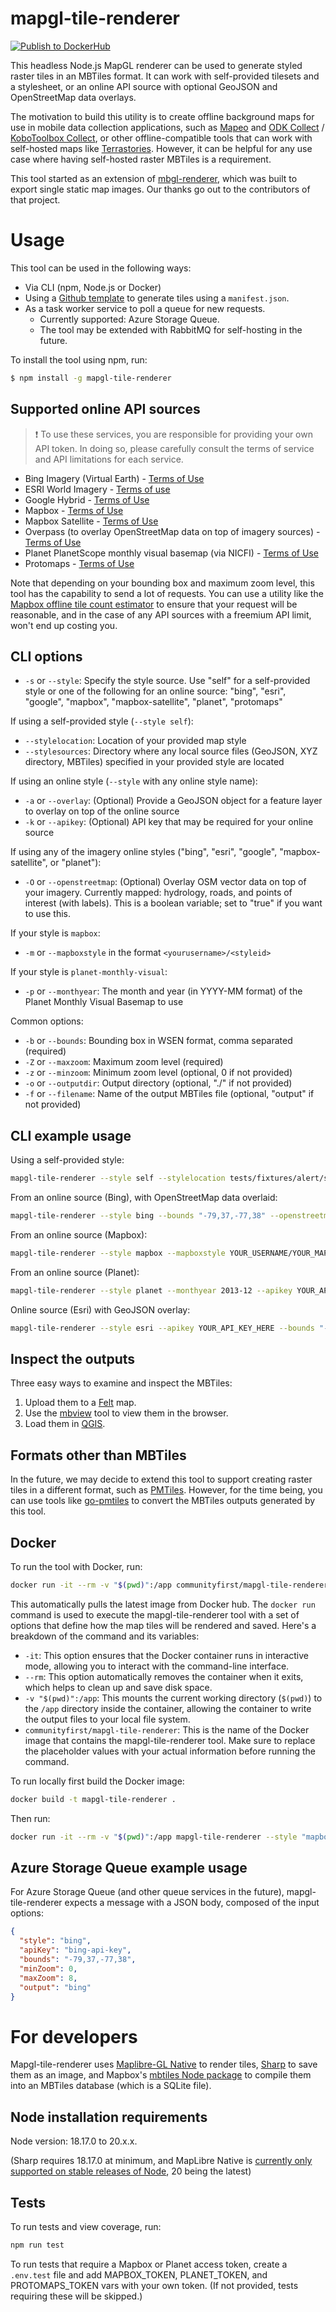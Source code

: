 # mapgl-tile-renderer

[![Publish to DockerHub](https://github.com/ConservationMetrics/mapgl-tile-renderer/actions/workflows/docker-publish.yml/badge.svg)](https://github.com/ConservationMetrics/mapgl-tile-renderer/actions/workflows/docker-publish.yml)

This headless Node.js MapGL renderer can be used to generate styled raster tiles in an MBTiles format. It can work with self-provided tilesets and a stylesheet, or an online API source with optional GeoJSON and OpenStreetMap data overlays. 

The motivation to build this utility is to create offline background maps for use in mobile data collection applications, such as [Mapeo](https://mapeo.app/) and [ODK Collect](https://getodk.org/) / [KoboToolbox Collect](https://www.kobotoolbox.org/), or other offline-compatible tools that can work with self-hosted maps like [Terrastories](https://terrastories.app/). However, it can be helpful for any use case where having self-hosted raster MBTiles is a requirement.

This tool started as an extension of [mbgl-renderer](https://github.com/consbio/mbgl-renderer), which was built to export single static map images. Our thanks go out to the contributors of that project.

# Usage

This tool can be used in the following ways:

* Via CLI (npm, Node.js or Docker)
* Using a [Github template](https://github.com/digidem/map-template) to generate tiles using a `manifest.json`.
* As a task worker service to poll a queue for new requests. 
  * Currently supported: Azure Storage Queue. 
  * The tool may be extended with RabbitMQ for self-hosting in the future.

To install the tool using npm, run:

```bash
$ npm install -g mapgl-tile-renderer
```

## Supported online API sources

> ❗️ To use these services, you are responsible for providing your own API token. In doing so, please carefully consult the terms of service and API limitations for each service.

* Bing Imagery (Virtual Earth) - [Terms of Use](https://www.microsoft.com/en-us/maps/bing-maps/product)
* ESRI World Imagery - [Terms of use](https://www.arcgis.com/home/item.html?id=226d23f076da478bba4589e7eae95952)
* Google Hybrid - [Terms of Use](https://developers.google.com/maps/documentation/tile/policies)
* Mapbox - [Terms of Use](https://www-mapbox.webflow.io/pricing#tile)
* Mapbox Satellite - [Terms of Use](https://www-mapbox.webflow.io/pricing#tile)
* Overpass (to overlay OpenStreetMap data on top of imagery sources) - [Terms of Use](https://wiki.openstreetmap.org/wiki/Overpass_API)
* Planet PlanetScope monthly visual basemap (via NICFI) - [Terms of Use](https://developers.planet.com/docs/basemaps/tile-services/)
* Protomaps - [Terms of Use](https://protomaps.com/faq)

Note that depending on your bounding box and maximum zoom level, this tool has the capability to send a lot of requests. You can use a utility like the [Mapbox offline tile count estimator](https://docs.mapbox.com/playground/offline-estimator/) to ensure that your request will be reasonable, and in the case of any API sources with a freemium API limit, won't end up costing you.

## CLI options

* `-s` or `--style`: Specify the style source. Use "self" for a self-provided style or one of the following for an online source: "bing", "esri", "google", "mapbox", "mapbox-satellite", "planet", "protomaps"

If using a self-provided style (`--style self`):
* `--stylelocation`: Location of your provided map style
* `--stylesources`: Directory where any local source files (GeoJSON, XYZ directory, MBTiles) specified in your provided style are located

If using an online style (`--style` with any online style name):
* `-a` or `--overlay`: (Optional) Provide a GeoJSON object for a feature layer to overlay on top of the online source
* `-k` or `--apikey`: (Optional) API key that may be required for your online source

If using any of the imagery online styles ("bing", "esri", "google", "mapbox-satellite", or "planet"):
* `-O` or `--openstreetmap`: (Optional) Overlay OSM vector data on top of your imagery. Currently mapped: hydrology, roads, and points of interest (with labels). This is a boolean variable; set to "true" if you want to use this.

If your style is `mapbox`:
* `-m` or `--mapboxstyle` in the format `<yourusername>/<styleid>`

If your style is `planet-monthly-visual`:
* `-p` or `--monthyear`: The month and year (in YYYY-MM format) of the Planet Monthly Visual Basemap to use

Common options:
* `-b` or `--bounds`: Bounding box in WSEN format, comma separated (required)
* `-Z` or `--maxzoom`: Maximum zoom level (required)
* `-z` or `--minzoom`: Minimum zoom level (optional, 0 if not provided)
* `-o` or `--outputdir`: Output directory (optional, "./" if not provided)
* `-f` or `--filename`: Name of the output MBTiles file (optional, "output" if not provided)

## CLI example usage

Using a self-provided style:

```bash
mapgl-tile-renderer --style self --stylelocation tests/fixtures/alert/style-with-geojson.json --stylesources tests/fixtures/alert/sources --bounds "-79,37,-77,38" -Z 8
```

From an online source (Bing), with OpenStreetMap data overlaid:

```bash
mapgl-tile-renderer --style bing --bounds "-79,37,-77,38" --openstreetmap true -Z 8 --apikey YOUR_API_KEY_HERE
```

From an online source (Mapbox):

```bash
mapgl-tile-renderer --style mapbox --mapboxstyle YOUR_USERNAME/YOUR_MAPBOX_STYLE_ID --apikey YOUR_API_KEY_HERE --bounds "-79,37,-77,38" -Z 8
```

From an online source (Planet):

```bash
mapgl-tile-renderer --style planet --monthyear 2013-12 --apikey YOUR_API_KEY_HERE --bounds "-54,3,-53,4" -Z 8

```

Online source (Esri) with GeoJSON overlay:

```bash
mapgl-tile-renderer --style esri --apikey YOUR_API_KEY_HERE --bounds "-54,3,-53,4" -Z 8 --overlay '{"type": "FeatureCollection", "features": [{"geometry": {"coordinates": [[[-54.25348208981326, 3.140689896338671], [-54.25348208981326, 3.140600064810259], [-54.253841415926914, 3.140600064810259], [-54.25348208981326, 3.140689896338671]]], "geodesic": false, "type": "Polygon"}, "id": "-603946+34961", "properties": {"month": "09", "year": "2023"}, "type": "Feature"}]}'
```

## Inspect the outputs

Three easy ways to examine and inspect the MBTiles:

1. Upload them to a [Felt](https://felt.com) map.
2. Use the [mbview](https://github.com/mapbox/mbview) tool to view them in the browser.
3. Load them in [QGIS](https://qgis.org).

## Formats other than MBTiles

In the future, we may decide to extend this tool to support creating raster tiles in a different format, such as [PMTiles](https://github.com/protomaps/PMTiles). However, for the time being, you can use tools like [go-pmtiles](https://github.com/protomaps/go-pmtiles) to convert the MBTiles outputs generated by this tool.


## Docker

To run the tool with Docker,  run:

```bash
docker run -it --rm -v "$(pwd)":/app communityfirst/mapgl-tile-renderer --style "mapbox" --bounds "-79,37,-77,38" -Z 8 --mapboxstyle YOUR_USERNAME/YOUR_MAPBOX_STYLE_ID --apikey YOUR_API_KEY_HERE
```

This automatically pulls the latest image from Docker hub. The `docker run` command is used to execute the mapgl-tile-renderer tool with a set of options that define how the map tiles will be rendered and saved. Here's a breakdown of the command and its variables:

- `-it`: This option ensures that the Docker container runs in interactive mode, allowing you to interact with the command-line interface.
- `--rm`: This option automatically removes the container when it exits, which helps to clean up and save disk space.
- `-v "$(pwd)":/app`: This mounts the current working directory (`$(pwd)`) to the `/app` directory inside the container, allowing the container to write the output files to your local file system.
- `communityfirst/mapgl-tile-renderer`: This is the name of the Docker image that contains the mapgl-tile-renderer tool.
Make sure to replace the placeholder values with your actual information before running the command.


To run locally first build the Docker image:

```bash
docker build -t mapgl-tile-renderer .
```

Then run:

```bash
docker run -it --rm -v "$(pwd)":/app mapgl-tile-renderer --style "mapbox" --bounds "-79,37,-77,38" -Z 8 --mapboxstyle YOUR_USERNAME/YOUR_MAPBOX_STYLE_ID --apikey YOUR_API_KEY_HERE
```

## Azure Storage Queue example usage

For Azure Storage Queue (and other queue services in the future), mapgl-tile-renderer expects a message with a JSON body, composed of the input options:

```json
{
  "style": "bing",
  "apiKey": "bing-api-key",
  "bounds": "-79,37,-77,38",
  "minZoom": 0,
  "maxZoom": 8,
  "output": "bing"
}
```

# For developers

Mapgl-tile-renderer uses [Maplibre-GL Native](https://www.npmjs.com/package/@maplibre/maplibre-gl-native) to render tiles, [Sharp](https://www.npmjs.com/package/sharp) to save them as an image, and Mapbox's [mbtiles Node package](https://www.npmjs.com/package/@mapbox/mbtiles) to compile them into an MBTiles database (which is a SQLite file).

## Node installation requirements

Node version: 18.17.0 to 20.x.x. 

(Sharp requires 18.17.0 at minimum, and MapLibre Native is [currently only supported on stable releases of Node](https://github.com/maplibre/maplibre-native/issues/1058), 20 being the latest)


## Tests

To run tests and view coverage, run:

```bash
npm run test
```

To run tests that require a Mapbox or Planet access token, create a `.env.test` file and add MAPBOX_TOKEN, PLANET_TOKEN, and PROTOMAPS_TOKEN vars with your own token. (If not provided, tests requiring these will be skipped.)
